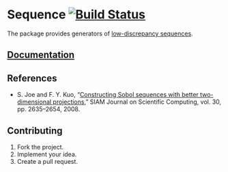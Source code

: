 # Sequence [![Build Status][status-svg]][status-url]

The package provides generators of [low-discrepancy sequences][1].

## [Documentation][doc]

## References

* S. Joe and F. Y. Kuo, “[Constructing Sobol sequences with better
  two-dimensional projections][2],” SIAM Journal on Scientific Computing, vol.
  30, pp. 2635–2654, 2008.

## Contributing

1. Fork the project.
2. Implement your idea.
3. Create a pull request.

[1]: https://en.wikipedia.org/wiki/Low-discrepancy_sequence
[2]: http://dx.doi.org/10.1137/070709359

[doc]: http://godoc.org/github.com/ready-steady/sequence
[status-svg]: https://travis-ci.org/ready-steady/sequence.svg?branch=master
[status-url]: https://travis-ci.org/ready-steady/sequence
